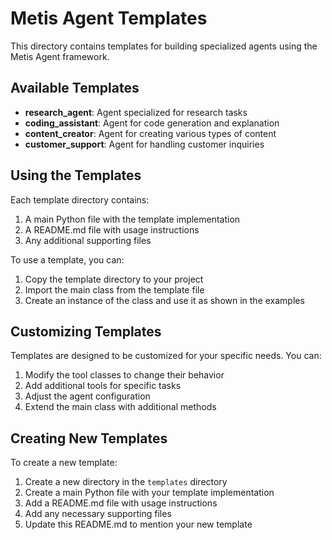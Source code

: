# Metis Agent Templates

This directory contains templates for building specialized agents using the Metis Agent framework.

## Available Templates

- **research_agent**: Agent specialized for research tasks
- **coding_assistant**: Agent for code generation and explanation
- **content_creator**: Agent for creating various types of content
- **customer_support**: Agent for handling customer inquiries

## Using the Templates

Each template directory contains:

1. A main Python file with the template implementation
2. A README.md file with usage instructions
3. Any additional supporting files

To use a template, you can:

1. Copy the template directory to your project
2. Import the main class from the template file
3. Create an instance of the class and use it as shown in the examples

## Customizing Templates

Templates are designed to be customized for your specific needs. You can:

1. Modify the tool classes to change their behavior
2. Add additional tools for specific tasks
3. Adjust the agent configuration
4. Extend the main class with additional methods

## Creating New Templates

To create a new template:

1. Create a new directory in the `templates` directory
2. Create a main Python file with your template implementation
3. Add a README.md file with usage instructions
4. Add any necessary supporting files
5. Update this README.md to mention your new template